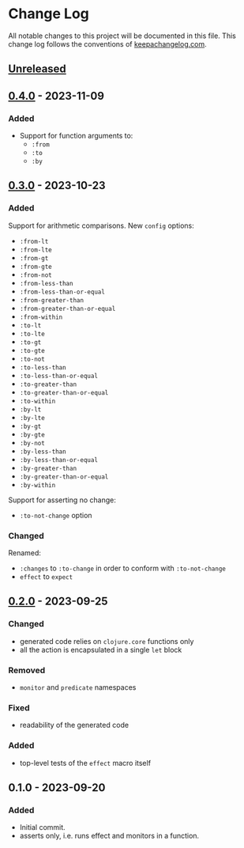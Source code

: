 # Change Log
All notable changes to this project will be documented in this file. This change log follows the conventions of [keepachangelog.com](http://keepachangelog.com/).

## [Unreleased]

## [0.4.0] - 2023-11-09
### Added
- Support for function arguments to:
  - `:from`
  - `:to`
  - `:by`

## [0.3.0] - 2023-10-23
### Added
Support for arithmetic comparisons. New `config` options:
- `:from-lt`
- `:from-lte`
- `:from-gt`
- `:from-gte`
- `:from-not`
- `:from-less-than`
- `:from-less-than-or-equal`
- `:from-greater-than`
- `:from-greater-than-or-equal`
- `:from-within`
- `:to-lt`
- `:to-lte`
- `:to-gt`
- `:to-gte`
- `:to-not`
- `:to-less-than`
- `:to-less-than-or-equal`
- `:to-greater-than`
- `:to-greater-than-or-equal`
- `:to-within`
- `:by-lt`
- `:by-lte`
- `:by-gt`
- `:by-gte`
- `:by-not`
- `:by-less-than`
- `:by-less-than-or-equal`
- `:by-greater-than`
- `:by-greater-than-or-equal`
- `:by-within`

Support for asserting no change:
- `:to-not-change` option

### Changed
Renamed:
- `:changes` to `:to-change` in order to conform with `:to-not-change`
- `effect` to `expect`

## [0.2.0] - 2023-09-25
### Changed
- generated code relies on `clojure.core` functions only
- all the action is encapsulated in a single `let` block

### Removed
- `monitor` and `predicate` namespaces

### Fixed
- readability of the generated code

### Added
- top-level tests of the `effect` macro itself

## 0.1.0 - 2023-09-20
### Added
- Initial commit.
- asserts only, i.e. runs effect and monitors in a function.

[Unreleased]: https://github.com/eureton/effective/compare/0.4.0...HEAD
[0.4.0]: https://github.com/eureton/effective/compare/0.3.0...0.4.0
[0.3.0]: https://github.com/eureton/effective/compare/0.2.0...0.3.0
[0.2.0]: https://github.com/eureton/effective/compare/0.1.0...0.2.0
